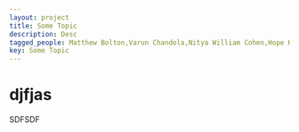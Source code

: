 ```yaml
---
layout: project
title: Some Topic
description: Desc
tagged_people: Matthew Bolton,Varun Chandola,Nitya William Cohen,Hope Kara,Prakshal Jain,Atri Rudra,Kenneth Joseph,<a href = 'https://boxicons.com/' target='_blank'>yo here</a>,<a href = 'KJDLJAS' target='_blank'>Third pers</a>
key: Some Topic
---
```


# djfjas
<p>SDFSDF</p>